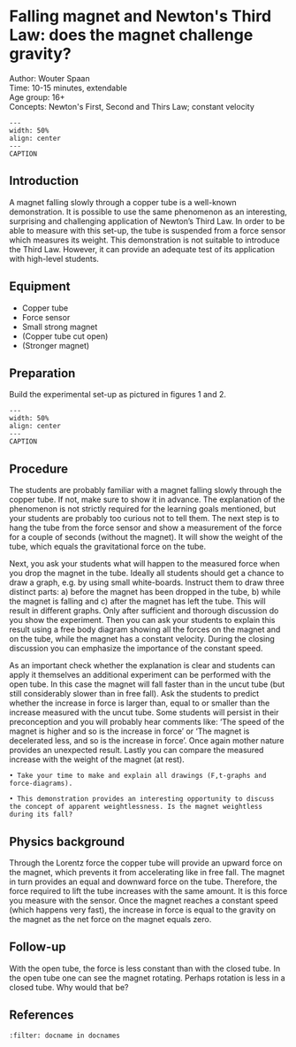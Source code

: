 

# Falling magnet and Newton's Third Law: does the magnet challenge gravity?

Author: Wouter Spaan\
Time:	10-15 minutes, extendable\
Age group: 16+\
Concepts:	Newton's First, Second and Thirs Law; constant velocity

```{figure} demo16_figure1.jpg
---
width: 50%
align: center
---
CAPTION
```

## Introduction
A magnet falling slowly through a copper tube is a well-known demonstration. It is possible to use the same phenomenon as an interesting, surprising and challenging application of Newton’s Third Law. In order to be able to measure with this set-up, the tube is suspended from a force sensor which measures its weight. This demonstration is not suitable to introduce the Third Law. However, it can provide an adequate test of its application with high-level students.

## Equipment
* Copper tube
* Force sensor
* Small strong magnet
* (Copper tube cut open)
* (Stronger magnet)

## Preparation
Build the experimental set-up as pictured in figures 1 and 2.

```{figure} demo16_figure2.jpg
---
width: 50%
align: center
---
CAPTION
```

## Procedure
The students are probably familiar with a magnet falling slowly through the copper tube. If not, make sure to show it in advance. The explanation of the phenomenon is not strictly required for the learning goals mentioned, but your students are probably too curious not to tell them. The next step is to hang the tube from the force sensor and show a measurement of the force for a couple of seconds (without the magnet). It will show the weight of the tube, which equals the gravitational force on the tube.

Next, you ask your students what will happen to the measured force when you drop the magnet in the tube. Ideally all students should get a chance to draw a graph, e.g. by using small white-boards. Instruct them to draw three distinct parts: a) before the magnet has been dropped in the tube, b) while the magnet is falling and c) after the magnet has left the tube. This will result in different graphs. Only after sufficient and thorough discussion do you show the experiment. Then you can ask your students to explain this result using a free body diagram showing all the forces on the magnet and on the tube, while the magnet has a constant velocity. During the closing discussion you can emphasize the importance of the constant speed.

As an important check whether the explanation is clear and students can apply it themselves an additional experiment can be performed with the open tube. In this case the magnet will fall faster than in the uncut tube (but still considerably slower than in free fall). Ask the students to predict whether the increase in force is larger than, equal to or smaller than the increase measured with the uncut tube. Some students will persist in their preconception and you will probably hear comments like: ‘The speed of the magnet is higher and so is the increase in force’ or ‘The magnet is decelerated less, and so is the increase in force’. Once again mother nature provides an unexpected result. Lastly you can compare the measured increase with the weight of the magnet (at rest).

```{tip}
• Take your time to make and explain all drawings (F,t-graphs and force-diagrams).

• This demonstration provides an interesting opportunity to discuss the concept of apparent weightlessness. Is the magnet weightless during its fall?

```

## Physics background
Through the Lorentz force the copper tube will provide an upward force on the magnet, which prevents it from accelerating like in free fall. The magnet in turn provides an equal and downward force on the tube. Therefore, the force required to lift the tube increases with the same amount. It is this force you measure with the sensor. Once the magnet reaches a constant speed (which happens very fast), the increase in force is equal to the gravity on the magnet as the net force on the magnet equals zero.

## Follow-up
With the open tube, the force is less constant than with the closed tube. In the open tube one can see the magnet rotating. Perhaps rotation is less in a closed tube. Why would that be?

## References
```{bibliography}
:filter: docname in docnames
```